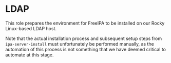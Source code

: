 # LDAP

This role prepares the environment for FreeIPA to be installed on our Rocky
Linux-based LDAP host.

Note that the actual installation process and subsequent setup steps from
`ipa-server-install` must unfortunately be performed manually, as the automation
of this process is not something that we have deemed critical to automate at
this stage.
